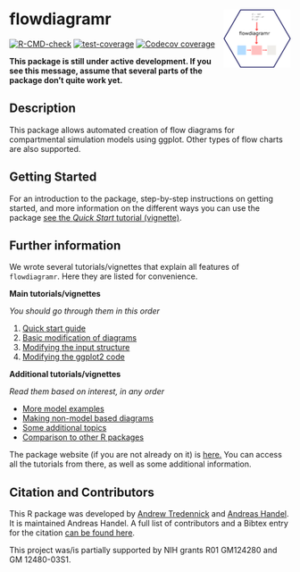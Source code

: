 
<!-- README.md is generated from README.Rmd. Please edit that file -->

# flowdiagramr <img src="man/figures/logo.png" align="right" alt="" width="120" />

<!-- badges: start -->

[![R-CMD-check](https://github.com/andreashandel/flowdiagramr/workflows/R-CMD-check/badge.svg)](https://github.com/andreashandel/flowdiagramr/actions)
[![test-coverage](https://github.com/andreashandel/flowdiagramr/workflows/test-coverage/badge.svg)](https://github.com/andreashandel/flowdiagramr/actions)
[![Codecov
coverage](https://codecov.io/gh/andreashandel/flowdiagramr/branch/main/graph/badge.svg)](https://codecov.io/gh/andreashandel/flowdiagramr?branch=main)
<!-- badges: end -->

**This package is still under active development. If you see this
message, assume that several parts of the package don’t quite work
yet.**

## Description

This package allows automated creation of flow diagrams for
compartmental simulation models using ggplot. Other types of flow charts
are also supported.

## Getting Started

For an introduction to the package, step-by-step instructions on getting
started, and more information on the different ways you can use the
package [see the *Quick Start* tutorial
(vignette)](https://andreashandel.github.io/flowdiagramr/articles/A_quickstart.html).

## Further information

We wrote several tutorials/vignettes that explain all features of
`flowdiagramr`. Here they are listed for convenience.

**Main tutorials/vignettes**

*You should go through them in this order*

1.  [Quick start
    guide](https://andreashandel.github.io/flowdiagramr/articles/A_quickstart.html)
2.  [Basic modification of
    diagrams](https://andreashandel.github.io/flowdiagramr/articles/B_modify_diagrams_simple.html)
3.  [Modifying the input
    structure](https://andreashandel.github.io/flowdiagramr/articles/C_modify_input_structure.html)
4.  [Modifying the ggplot2
    code](https://andreashandel.github.io/flowdiagramr/articles/D_modify_ggplot_code.html)

**Additional tutorials/vignettes**

*Read them based on interest, in any order*

-   [More model
    examples](https://andreashandel.github.io/flowdiagramr/articles/E_non_model_diagrams.html)
-   [Making non-model based
    diagrams](https://andreashandel.github.io/flowdiagramr/articles/F_more_model_examples.html)
-   [Some additional
    topics](https://andreashandel.github.io/flowdiagramr/articles/G_additional_topics.html)
-   [Comparison to other R
    packages](https://andreashandel.github.io/flowdiagramr/articles/H_comparison_to_other_packages.html)

The package website (if you are not already on it) is
[here.](https://andreashandel.github.io/flowdiagramr/) You can access
all the tutorials from there, as well as some additional information.

## Citation and Contributors

This R package was developed by [Andrew
Tredennick](https://atredennick.github.io/) and [Andreas
Handel](https://www.andreashandel.com/). It is maintained Andreas
Handel. A full list of contributors and a Bibtex entry for the citation
[can be found
here](https://andreashandel.github.io/flowdiagramr/authors.html).

This project was/is partially supported by NIH grants R01 GM124280 and
GM 12480-03S1.
